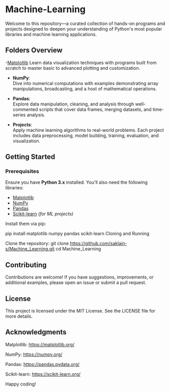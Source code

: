 # Machine-Learning

Welcome to this repository—a curated collection of hands-on programs and projects designed to deepen your understanding of Python's most popular libraries and machine learning applications.


## Folders Overview

-[Matplotlib](https://github.com/saklain-s/Machine_Learning/tree/main/Matplotlib) 
  Learn data visualization techniques with programs built from scratch to master basic to advanced plotting and customization.

- **NumPy**:  
  Dive into numerical computations with examples demonstrating array manipulations, broadcasting, and a host of mathematical operations.

- **Pandas**:  
  Explore data manipulation, cleaning, and analysis through well-commented scripts that cover data frames, merging datasets, and time-series analysis.

- **Projects**:  
  Apply machine learning algorithms to real-world problems. Each project includes data preprocessing, model building, training, evaluation, and visualization.

## Getting Started

### Prerequisites

Ensure you have **Python 3.x** installed. You'll also need the following libraries:

- [Matplotlib](https://matplotlib.org/)
- [NumPy](https://numpy.org/)
- [Pandas](https://pandas.pydata.org/)
- [Scikit-learn](https://scikit-learn.org/) *(for ML projects)*

Install them via pip:

pip install matplotlib numpy pandas scikit-learn
Cloning and Running

Clone the repository: git clone https://github.com/saklain-s/Machine_Learning.git
cd Machine_Learning

## Contributing
Contributions are welcome! If you have suggestions, improvements, or additional examples, please open an issue or submit a pull request.

## License
This project is licensed under the MIT License. See the LICENSE file for more details.

## Acknowledgments
Matplotlib: https://matplotlib.org/

NumPy: https://numpy.org/

Pandas: https://pandas.pydata.org/

Scikit-learn: https://scikit-learn.org/

Happy coding!
